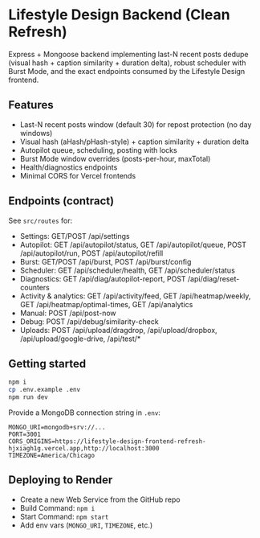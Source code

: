 # Lifestyle Design Backend (Clean Refresh)

Express + Mongoose backend implementing last-N recent posts dedupe (visual hash + caption similarity + duration delta), robust scheduler with Burst Mode, and the exact endpoints consumed by the Lifestyle Design frontend.

## Features
- Last-N recent posts window (default 30) for repost protection (no day windows)
- Visual hash (aHash/pHash-style) + caption similarity + duration delta
- Autopilot queue, scheduling, posting with locks
- Burst Mode window overrides (posts-per-hour, maxTotal)
- Health/diagnostics endpoints
- Minimal CORS for Vercel frontends

## Endpoints (contract)
See `src/routes` for:
- Settings: GET/POST /api/settings
- Autopilot: GET /api/autopilot/status, GET /api/autopilot/queue, POST /api/autopilot/run, POST /api/autopilot/refill
- Burst: GET/POST /api/burst, POST /api/burst/config
- Scheduler: GET /api/scheduler/health, GET /api/scheduler/status
- Diagnostics: GET /api/diag/autopilot-report, POST /api/diag/reset-counters
- Activity & analytics: GET /api/activity/feed, GET /api/heatmap/weekly, GET /api/heatmap/optimal-times, GET /api/analytics
- Manual: POST /api/post-now
- Debug: POST /api/debug/similarity-check
- Uploads: POST /api/upload/dragdrop, /api/upload/dropbox, /api/upload/google-drive, /api/test/*

## Getting started
```bash
npm i
cp .env.example .env
npm run dev
```

Provide a MongoDB connection string in `.env`:
```
MONGO_URI=mongodb+srv://...
PORT=3001
CORS_ORIGINS=https://lifestyle-design-frontend-refresh-hjxiagh1g.vercel.app,http://localhost:3000
TIMEZONE=America/Chicago
```

## Deploying to Render
- Create a new Web Service from the GitHub repo
- Build Command: `npm i`
- Start Command: `npm start`
- Add env vars (`MONGO_URI`, `TIMEZONE`, etc.)
